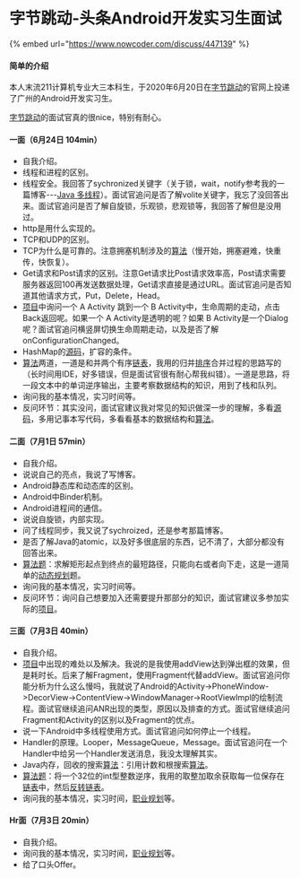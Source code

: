 # 字节跳动-头条Android开发实习生面试

{% embed url="https://www.nowcoder.com/discuss/447139" %}

#### 简单的介绍

本人末流211计算机专业大三本科生，于2020年6月20日在[字节跳动](/jump/super-jump/word?word=%E5%AD%97%E8%8A%82%E8%B7%B3%E5%8A%A8)的官网上投递了广州的Android开发实习生。

[字节跳动](/jump/super-jump/word?word=%E5%AD%97%E8%8A%82%E8%B7%B3%E5%8A%A8)的面试官真的很nice，特别有耐心。

#### 一面（6月24日 104min）

* 自我介绍。
* 线程和进程的区别。
* 线程安全。我回答了sychronized关键字（关于锁，wait，notify参考我的一篇博客---[Java 多线程](https://www.jianshu.com/p/76c6b75efcc5)）。面试官追问是否了解volite关键字，我忘了没回答出来。面试官追问是否了解自旋锁，乐观锁，悲观锁等，我回答了解但是没用过。
* http是用什么实现的。
* TCP和UDP的区别。
* TCP为什么是可靠的。注意拥塞机制涉及的[算法](/jump/super-jump/word?word=%E7%AE%97%E6%B3%95)（慢开始，拥塞避难，快重传，快恢复）。
* Get请求和Post请求的区别。注意Get请求比Post请求效率高，Post请求需要服务器返回100再发送数据处理，Get请求直接是通过URL。面试官追问是否知道其他请求方式，Put，Delete，Head。
* [项目](/jump/super-jump/word?word=%E9%A1%B9%E7%9B%AE)中询问一个 A Activity 跳到一个 B Activity中，生命周期的走动，点击Back返回呢。如果一个 A Activity是透明的呢？如果 B Activity是一个Dialog呢？面试官追问横竖屏切换生命周期走动，以及是否了解onConfigurationChanged。
* HashMap的[源码](/jump/super-jump/word?word=%E6%BA%90%E7%A0%81)，扩容的条件。
* [算法](/jump/super-jump/word?word=%E7%AE%97%E6%B3%95)两道，一道是和并两个有序[链表](/jump/super-jump/word?word=%E9%93%BE%E8%A1%A8)，我用的归并[排序](/jump/super-jump/word?word=%E6%8E%92%E5%BA%8F)合并过程的思路写的（长时间用IDE，好多错误，但是面试官很有耐心帮我纠错）。一道是思路，将一段文本中的单词逆序输出，主要考察数据结构的知识，用到了栈和队列。
* 询问我的基本情况，实习时间等。
* 反问环节：其实没问，面试官建议我对常见的知识做深一步的理解，多看[源码](/jump/super-jump/word?word=%E6%BA%90%E7%A0%81)，多用记事本写代码，多看看基本的数据结构和[算法](/jump/super-jump/word?word=%E7%AE%97%E6%B3%95)。

#### 二面（7月1日 57min）

* 自我介绍。
* 说说自己的亮点，我说了写博客。
* Android静态库和动态库的区别。
* Android中Binder机制。
* Android进程间的通信。
* 说说自旋锁，内部实现。
* 问了线程同步，我又说了sychroized，还是参考那篇博客。
* 是否了解Java的atomic，以及好多很底层的东西，记不清了，大部分都没有回答出来。
* [算法题](/jump/super-jump/word?word=%E7%AE%97%E6%B3%95%E9%A2%98)：求解矩形起点到终点的最短路径，只能向右或者向下走，这是一道简单的[动态规划](/jump/super-jump/word?word=%E5%8A%A8%E6%80%81%E8%A7%84%E5%88%92)题。
* 询问我的基本情况，实习时间等。
* 反问环节：询问自己想要加入还需要提升那部分的知识，面试官建议多参加实际的[项目](/jump/super-jump/word?word=%E9%A1%B9%E7%9B%AE)。

#### 三面（7月3日 40min）

* 自我介绍。
* [项目](/jump/super-jump/word?word=%E9%A1%B9%E7%9B%AE)中出现的难处以及解决。我说的是我使用addView达到弹出框的效果，但是耗时长。后来了解Fragment，使用Fragment代替addView。面试官追问你能分析为什么这么慢吗，我就说了Android的Activity-&gt;PhoneWindow-&gt;DecorView-&gt;ContentView-&gt;WindowManager-&gt;RootViewImpl的绘制流程。面试官继续追问ANR出现的类型，原因以及排查的方式。面试官继续追问Fragment和Activity的区别以及Fragment的优点。
* 说一下Android中多线程使用方式。面试官追问如何停止一个线程。
* Handler的原理。Looper，MessageQueue，Message。面试官追问在一个Handler中给另一个Handler发送消息，我没太理解其实。
* Java内存，回收的搜索[算法](/jump/super-jump/word?word=%E7%AE%97%E6%B3%95)：引用计数和根搜索[算法](/jump/super-jump/word?word=%E7%AE%97%E6%B3%95)。
* [算法题](/jump/super-jump/word?word=%E7%AE%97%E6%B3%95%E9%A2%98)：将一个32位的int型整数逆序，我用的取整加取余获取每一位保存在[链表](/jump/super-jump/word?word=%E9%93%BE%E8%A1%A8)中，然后[反转链表](/jump/super-jump/word?word=%E5%8F%8D%E8%BD%AC%E9%93%BE%E8%A1%A8)。
* 询问我的基本情况，实习时间，[职业规划](/jump/super-jump/word?word=%E8%81%8C%E4%B8%9A%E8%A7%84%E5%88%92)等。

#### Hr面（7月3日 20min）

* 自我介绍。
* 询问我的基本情况，实习时间，[职业规划](/jump/super-jump/word?word=%E8%81%8C%E4%B8%9A%E8%A7%84%E5%88%92)等。
* 给了口头Offer。

